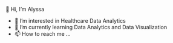 👋 Hi, I’m Alyssa
- 👀 I’m interested in Healthcare Data Analytics
- 🌱 I’m currently learning Data Analytics and Data Visualization
- 📫 How to reach me ...

<!---
Aclark1441/Aclark1441 is a ✨ special ✨ repository because its `README.md` (this file) appears on your GitHub profile.
You can click the Preview link to take a look at your changes.
--->
